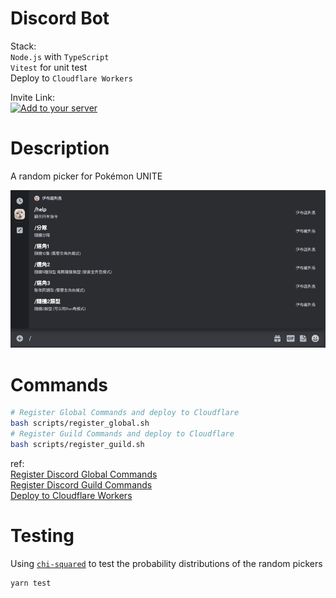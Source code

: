
# Discord Bot

Stack:  
`Node.js` with `TypeScript`  
`Vitest` for unit test  
Deploy to `Cloudflare Workers`

Invite Link:  
[![Add to your server](https://img.shields.io/badge/Add%20to%20your%20server-%235865F2.svg?style=for-the-badge&logo=discord&logoColor=white)](https://discord.com/api/oauth2/authorize?client_id=1090926791025229905&permissions=277025459200&scope=bot%20applications.commands)



# Description

A random picker for Pokémon UNITE

![demo image](/demo.png)


# Commands


``` sh
# Register Global Commands and deploy to Cloudflare
bash scripts/register_global.sh
# Register Guild Commands and deploy to Cloudflare
bash scripts/register_guild.sh
```
ref:  
[Register Discord Global Commands](https://discord.com/developers/docs/interactions/application-commands#making-a-global-command)  
[Register Discord Guild Commands](https://discord.com/developers/docs/interactions/application-commands#making-a-guild-command)  
[Deploy to Cloudflare Workers](https://developers.cloudflare.com/workers/platform/deployments/)



# Testing

Using 
[`chi-squared`](https://jstat.github.io/distributions.html#jStat.chisquare)
to test the probability distributions of the random pickers
``` sh
yarn test
```


